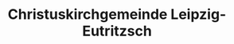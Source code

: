 ---
title: Christuskirchgemeinde Leipzig-Eutritzsch
link: http://christuskirche-leipzig-eutritzsch.de
categories: [WordPress, Kundenprojekt]
---